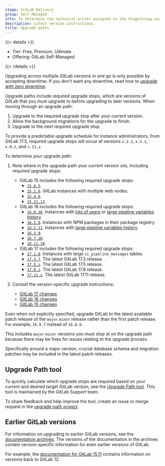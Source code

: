 ```yaml
---
stage: GitLab Delivery
group: Self Managed
info: To determine the technical writer assigned to the Stage/Group associated with this page, see https://handbook.gitlab.com/handbook/product/ux/technical-writing/#assignments
description: Latest version instructions.
title: Upgrade paths
---
```


{{< details >}}

- Tier: Free, Premium, Ultimate
- Offering: GitLab Self-Managed

{{< /details >}}

Upgrading across multiple GitLab versions in one go is only possible by accepting downtime.
If you don't want any downtime, read how to [upgrade with zero downtime](zero_downtime.md).

Upgrade paths include required upgrade stops, which are versions of GitLab that you must upgrade to before upgrading to
later versions. When moving through an upgrade path:

1. Upgrade to the required upgrade stop after your current version.
1. Allow the background migrations for the upgrade to finish.
1. Upgrade to the next required upgrade stop.

To provide a predictable upgrade schedule for instance administrators, from GitLab 17.5, required upgrade stops will occur at versions `x.2.z`, `x.5.z`, `x.8.z`, and `x.11.z`.

To determine your upgrade path:

1. Note where in the upgrade path your current version sits, including required upgrade stops:

   - GitLab 15 includes the following required upgrade stops:
     - [`15.0.5`](versions/gitlab_15_changes.md#1500).
     - [`15.1.6`](versions/gitlab_15_changes.md#1510). GitLab instances with multiple web nodes.
     - [`15.4.6`](versions/gitlab_15_changes.md#1540).
     - [`15.11.13`](versions/gitlab_15_changes.md#15110).
   - GitLab 16 includes the following required upgrade stops:
     - [`16.0.10`](versions/gitlab_16_changes.md#1600). Instances with
       [lots of users](versions/gitlab_16_changes.md#long-running-user-type-data-change) or
       [large pipeline variables history](versions/gitlab_16_changes.md#1610).
     - [`16.1.8`](versions/gitlab_16_changes.md#1610). Instances with NPM packages in their package registry.
     - [`16.2.11`](versions/gitlab_16_changes.md#1620). Instances with [large pipeline variables history](versions/gitlab_16_changes.md#1630).
     - [`16.3.9`](versions/gitlab_16_changes.md#1630).
     - [`16.7.10`](versions/gitlab_16_changes.md#1670).
     - [`16.11.10`](https://gitlab.com/gitlab-org/gitlab/-/releases).
   - GitLab 17 includes the following required upgrade stops:
     - [`17.1.8`](versions/gitlab_17_changes.md#long-running-pipeline-messages-data-change). Instances with large `ci_pipeline_messages` tables.
     - [`17.3.7`](versions/gitlab_17_changes.md#1730). The latest GitLab 17.3 release.
     - [`17.5.z`](versions/gitlab_17_changes.md#1750). The latest GitLab 17.5 release.
     - [`17.8.z`](versions/gitlab_17_changes.md#1780). The latest GitLab 17.8 release.
     - [`17.11.z`](versions/gitlab_17_changes.md#17110). The latest GitLab 17.11 release.

1. Consult the version-specific upgrade instructions:
   - [GitLab 17 changes](versions/gitlab_17_changes.md)
   - [GitLab 16 changes](versions/gitlab_16_changes.md)
   - [GitLab 15 changes](versions/gitlab_15_changes.md)

Even when not explicitly specified, upgrade GitLab to the latest available patch release of the `major`.`minor` release
rather than the first patch release. For example, `16.8.7` instead of `16.8.0`.

This includes `major`.`minor` versions you must stop at on the upgrade path because there may
be fixes for issues relating to the upgrade process.

Specifically around a major version, crucial database schema and migration patches may be included in the latest patch
releases.

## Upgrade Path tool

To quickly calculate which upgrade stops are required based on your current and desired target GitLab version, see the
[Upgrade Path tool](https://gitlab-com.gitlab.io/support/toolbox/upgrade-path/). This tool is
maintained by the GitLab Support team.

To share feedback and help improve the tool, create an issue or merge request in the [upgrade-path project](https://gitlab.com/gitlab-com/support/toolbox/upgrade-path).

## Earlier GitLab versions

For information on upgrading to earlier GitLab versions, see the [documentation archives](https://archives.docs.gitlab.com).
The versions of the documentation in the archives contain version-specific information for even earlier versions of GitLab.

For example, the [documentation for GitLab 15.11](https://archives.docs.gitlab.com/15.11/ee/update/#upgrade-paths)
contains information on versions back to GitLab 12.
